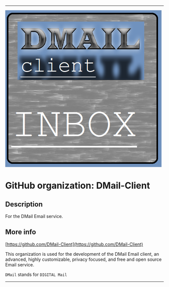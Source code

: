 
***

![DMAIL_INBOX_LOGOV1.png failed to load. The file may be missing or corrupt. Check the file path for errors first.](/AdditionalInfo/1/DMail-Client/DMAIL_INBOX_LOGOV1.png)

# GitHub organization: DMail-Client

## Description

For the DMail Email service.

## More info

[https://github.com/DMail-Client](https://github.com/DMail-Client)

This organization is used for the development of the DMail Email client, an advanced, highly customizable, privacy focused, and free and open source Email service.

`DMail` stands for `DIGITAL Mail`

***
